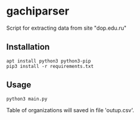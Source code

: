 # gachiparser
Script for extracting data from site "dop.edu.ru"
## Installation
```
apt install python3 python3-pip
pip3 install -r requirements.txt
```
## Usage
```
python3 main.py
```
Table of organizations will saved in file 'outup.csv'.

